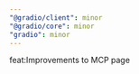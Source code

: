 ```yaml
---
"@gradio/client": minor
"@gradio/core": minor
"gradio": minor
---
```


feat:Improvements to MCP page
